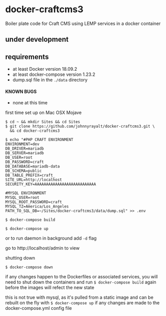 # docker-craftcms3
Boiler plate code for Craft CMS using LEMP services in a docker container

## under development

## requirements
+ at least Docker version 18.09.2
+ at least docker-compose version 1.23.2
+ dump.sql file in the `./data` directory

#### KNOWN BUGS
+ none at this time

first time set up on Mac OSX Mojave

```
$ cd ~ && mkdir Sites && cd Sites
$ git clone https://github.com/johnnyrayalt/docker-craftcms3.git \
  && cd docker-craftcms3
```

```
$ echo "#PHP CRAFT ENVIRONMENT
ENVIRONMENT=dev
DB_DRIVER=mariadb
DB_SERVER=mariadb
DB_USER=root
DB_PASSWORD=craft
DB_DATABASE=mariadb-data
DB_SCHEMA=public
DB_TABLE_PREFIX=craft_
SITE_URL=http://localhost
SECURITY_KEY=AAAAAAAAAAAAAAAAAAAAAAAAAAA

#MYSQL ENVIRONMENT
MYSQL_USER=root
MYSQL_ROOT_PASSWORD=craft
MYSQL_TZ=America/Los_Angeles
PATH_TO_SQL_DB=~/Sites/docker-craftcms3/data/dump.sql" >> .env
```
```
$ docker-compose build
```
```
$ docker-compose up
```
or to run daemon in background add `-d` flag

go to http://localhost/admin to view

shutting down

```
$ docker-compose down
```

if any changes happen to the Dockerfiles or associated services, you will need to shut down the containers and run `$ docker-compose build` again before the images will refect the new state

this is not true with mysql, as it's pulled from a static image and can be rebuilt on the fly with `$ docker-compose up` if any changes are made to the docker-compose.yml config file
